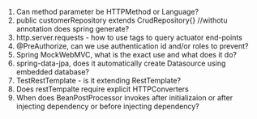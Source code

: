 1) Can method parameter be HTTPMethod or Language?
2) public customerRepository extends CrudRepository{} //withotu annotation does spring generate?
3) http.server.requests - how to use tags to query actuator end-points
4) @PreAuthorize, can we use authentication id and/or roles to prevent?
5) Spring MockWebMVC, what is the exact use and what does it do?
6) spring-data-jpa, does it automatically create Datasource using embedded database?
7) TestRestTemplate - is it extending RestTemplate?
8) Does restTempalte require explicit HTTPConverters
9) When does BeanPostProcessor invokes after initializaion or after injecting dependency or before injecting dependency?